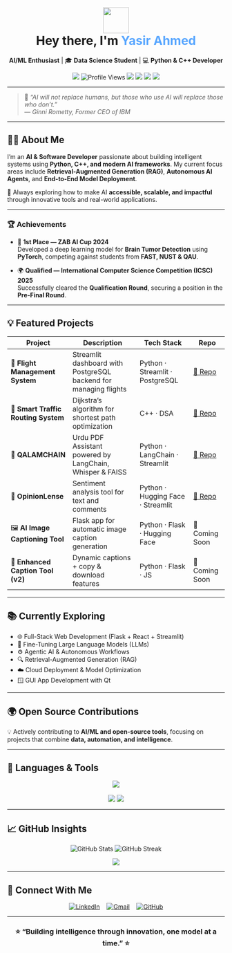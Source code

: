 <h1 align="center">
  <img src="https://raw.githubusercontent.com/MartinHeinz/MartinHeinz/master/wave.gif" width="60px">
  <br>Hey there, I'm <span style="color:#58a6ff;">Yasir Ahmed</span>
</h1>

<p align="center">
   <b>AI/ML Enthusiast</b> | 🎓 <b>Data Science Student</b> | 💻 <b>Python & C++ Developer</b>
</p>

<p align="center">
  <a href="https://github.com/YasirAhmed2"><img src="https://img.shields.io/github/followers/YasirAhmed2?label=Follow&style=social"></a>
  <img src="https://komarev.com/ghpvc/?username=YasirAhmed2&style=flat-square&color=blue" alt="Profile Views"/>
  <img src="https://img.shields.io/badge/Focus-AI%20%7C%20ML%20%7C%20RAG-blueviolet?style=flat-square">
  <img src="https://img.shields.io/badge/Language-Python-blue"> <img src="https://img.shields.io/badge/Framework-Flask-green"> <img src="https://img.shields.io/badge/UI-Streamlit-orange">
</p>

---

> 🧠 *“AI will not replace humans, but those who use AI will replace those who don’t.”*  
> — *Ginni Rometty, Former CEO of IBM*  

---

## 👨‍💻 About Me  

I’m an **AI & Software Developer** passionate about building intelligent systems using **Python, C++, and modern AI frameworks**. My current focus areas include **Retrieval-Augmented Generation (RAG)**, **Autonomous AI Agents**, and **End-to-End Model Deployment**.  

🎯 Always exploring how to make AI **accessible, scalable, and impactful** through innovative tools and real-world applications.

---

### 🏆 Achievements  

- 🥇 **1st Place — ZAB AI Cup 2024**  
  Developed a deep learning model for **Brain Tumor Detection** using **PyTorch**, competing against students from **FAST, NUST & QAU**.

- 🌍 **Qualified — International Computer Science Competition (ICSC) 2025**  
  Successfully cleared the **Qualification Round**, securing a position in the **Pre-Final Round**.

---

## 💡 Featured Projects  

| Project | Description | Tech Stack | Repo |
|----------|-------------|------------|------|
| 🛫 **Flight Management System** | Streamlit dashboard with PostgreSQL backend for managing flights | Python · Streamlit · PostgreSQL | [🔗 Repo](https://github.com/YasirAhmed2/Database-Semester-Project-Code) |
| 🚦 **Smart Traffic Routing System** | Dijkstra’s algorithm for shortest path optimization | C++ · DSA | [🔗 Repo](https://github.com/YasirAhmed2/Smart-Traffic-Routing-System) |
| 🧠 **QALAMCHAIN** | Urdu PDF Assistant powered by LangChain, Whisper & FAISS | Python · LangChain · Streamlit | [🔗 Repo](https://github.com/YasirAhmed2/QALAMCHAIN) |
| 💬 **OpinionLense** | Sentiment analysis tool for text and comments | Python · Hugging Face · Streamlit | [🔗 Repo](https://github.com/YasirAhmed2/OpinionLense) |
| 🖼️ **AI Image Captioning Tool** | Flask app for automatic image caption generation | Python · Flask · Hugging Face | 🧩 Coming Soon |
| 🧩 **Enhanced Caption Tool (v2)** | Dynamic captions + copy & download features | Python · Flask · JS | 🚧 Coming Soon |

---

## 📚 Currently Exploring  

- 🌐 Full-Stack Web Development (Flask + React + Streamlit)  
- 🧩 Fine-Tuning Large Language Models (LLMs)  
- ⚙️ Agentic AI & Autonomous Workflows  
- 🔍 Retrieval-Augmented Generation (RAG)  
- ☁️ Cloud Deployment & Model Optimization  
- 🪟 GUI App Development with Qt  

---

## 🌍 Open Source Contributions  

💡 Actively contributing to **AI/ML and open-source tools**, focusing on projects that combine **data, automation, and intelligence**.  

---

## 🧰 Languages & Tools  

<p align="center">
  <img src="https://skillicons.dev/icons?i=python,cpp,java,javascript,html,css,flask,streamlit,github,git,vscode,linux,jupyter" /><br><br>
  <img src="https://skillicons.dev/icons?i=figma,postgres,mongodb,tensorflow,pytorch,pandas,scikitlearn" />
  <img src="https://img.shields.io/badge/Seaborn-Blue?style=for-the-badge&logo=python&logoColor=white" />
</p>

---

## 📈 GitHub Insights  

<p align="center">
  <img src="https://github-readme-stats.vercel.app/api?username=YasirAhmed2&show_icons=true&theme=tokyonight&hide_border=true" alt="GitHub Stats" />
  <img src="https://github-readme-streak-stats.herokuapp.com/?user=YasirAhmed2&theme=tokyonight&hide_border=true" alt="GitHub Streak" />
</p>

<p align="center">
  <img src="https://github-profile-trophy.vercel.app/?username=YasirAhmed2&theme=tokyonight&no-frame=true&margin-w=15" />
</p>

---

## 🤝 Connect With Me  

<p align="center">
  <a href="https://www.linkedin.com/in/yasir-ahmed-08a338213" target="_blank"><img src="https://img.icons8.com/fluency/48/linkedin.png" alt="LinkedIn"/></a>
  &nbsp;&nbsp;
  <a href="mailto:yasirahmed5077@gmail.com"><img src="https://img.icons8.com/fluency/48/gmail-new.png" alt="Gmail"/></a>
  &nbsp;&nbsp;
  <a href="https://github.com/YasirAhmed2" target="_blank"><img src="https://img.icons8.com/fluency/48/github.png" alt="GitHub"/></a>
</p>

---

<h3 align="center">⭐ “Building intelligence through innovation, one model at a time.” ⭐</h3>
